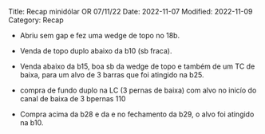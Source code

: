 Title: Recap minidólar OR 07/11/22
Date: 2022-11-07
Modified: 2022-11-09
Category: Recap

* Abriu sem gap e fez uma wedge de topo no 18b.

* Venda de topo duplo abaixo da b10 (sb fraca).

* Venda abaixo da b15, boa sb da wedge de topo e também de um TC de baixa, para um alvo de 3 barras que foi atingido na b25.

* compra de fundo duplo na LC (3 pernas de baixa) com alvo no inicío do canal de baixa de 3 bpernas 110

* Compra acima da b28 e da e no fechamento da b29, o alvo foi atingido na b10.


